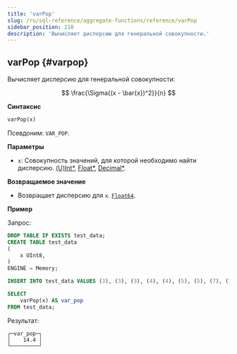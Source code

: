 ```yaml
---
title: 'varPop'
slug: /ru/sql-reference/aggregate-functions/reference/varPop
sidebar_position: 210
description: 'Вычисляет дисперсию для генеральной совокупности.'
---
```


## varPop {#varpop}

Вычисляет дисперсию для генеральной совокупности:

$$
\frac{\Sigma{(x - \bar{x})^2}}{n}
$$

**Синтаксис**

```sql
varPop(x)
```

Псевдоним: `VAR_POP`.

**Параметры**

- `x`: Совокупность значений, для которой необходимо найти дисперсию. [(U)Int*](../../data-types/int-uint.md), [Float*](../../data-types/float.md), [Decimal*](../../data-types/decimal.md).

**Возвращаемое значение**

- Возвращает дисперсию для `x`. [`Float64`](../../data-types/float.md).

**Пример**

Запрос:

```sql
DROP TABLE IF EXISTS test_data;
CREATE TABLE test_data
(
    x UInt8,
)
ENGINE = Memory;

INSERT INTO test_data VALUES (3), (3), (3), (4), (4), (5), (5), (7), (11), (15);

SELECT
    varPop(x) AS var_pop
FROM test_data;
```

Результат:

```response
┌─var_pop─┐
│    14.4 │
└─────────┘
```
